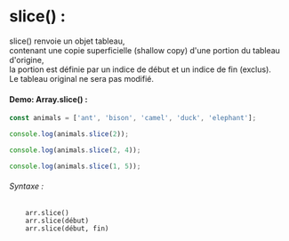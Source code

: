 # slice() :
 
slice() renvoie un objet tableau, </br>
contenant une copie superficielle (shallow copy) d'une portion du tableau d'origine, </br> 
la portion est définie par un indice de début et un indice de fin (exclus). </br>
Le tableau original ne sera pas modifié.

#### Demo: Array.slice() :

````js
const animals = ['ant', 'bison', 'camel', 'duck', 'elephant'];

console.log(animals.slice(2));

console.log(animals.slice(2, 4));

console.log(animals.slice(1, 5));
````

###### Syntaxe :

        arr.slice()
        arr.slice(début)
        arr.slice(début, fin)

